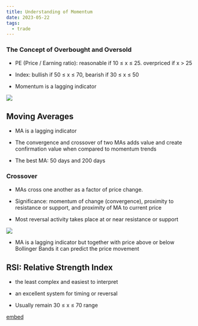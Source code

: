 ```yaml
---
title: Understanding of Momentum
date: 2023-05-22
tags:
  - trade
---
```


### The Concept of Overbought and Oversold

- PE (Price / Earning ratio): reasonable if 10 ≤ x ≤ 25. overpriced if x > 25

- Index: bullish if 50 ≤ x ≤ 70, bearish if 30 ≤ x ≤ 50

- Momentum is a lagging indicator

![](https://s3.us-west-2.amazonaws.com/secure.notion-static.com/5119430c-de3b-4cc5-b50f-d2c542ce9ad8/Untitled.png?X-Amz-Algorithm=AWS4-HMAC-SHA256&X-Amz-Content-Sha256=UNSIGNED-PAYLOAD&X-Amz-Credential=AKIAT73L2G45EIPT3X45%2F20230918%2Fus-west-2%2Fs3%2Faws4_request&X-Amz-Date=20230918T012314Z&X-Amz-Expires=3600&X-Amz-Signature=78b41a40fc2867f3b4259ffeabde1b4f0048f84144a6bfa64dccd3010469d583&X-Amz-SignedHeaders=host&x-id=GetObject)

## Moving Averages

- MA is a lagging indicator

- The convergence and crossover of two MAs adds value and create confirmation value when compared to momentum trends

- The best MA: 50 days and 200 days

### Crossover

- MAs cross one another as a factor of price change. 

- Significance: momentum of change (convergence), proximity to resistance or support, and proximity of MA to current price

- Most reversal activity takes place at or near resistance or support

![](https://s3.us-west-2.amazonaws.com/secure.notion-static.com/d732e202-24fa-4862-99ce-4f0068d89501/Untitled.png?X-Amz-Algorithm=AWS4-HMAC-SHA256&X-Amz-Content-Sha256=UNSIGNED-PAYLOAD&X-Amz-Credential=AKIAT73L2G45EIPT3X45%2F20230918%2Fus-west-2%2Fs3%2Faws4_request&X-Amz-Date=20230918T012314Z&X-Amz-Expires=3600&X-Amz-Signature=14cd3bbbc674988ff67ebba7795cd5825d0682c20d569a7addd88866b8f2affa&X-Amz-SignedHeaders=host&x-id=GetObject)

- MA is a lagging indicator but together with price above or below Bollinger Bands it can predict the price movement

## RSI: Relative Strength Index

- the least complex and easiest to interpret

- an excellent system for timing or reversal

- Usually remain 30 ≤ x ≤ 70 range

[embed]()

